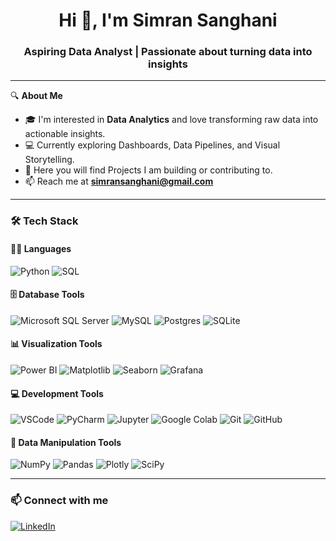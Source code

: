 <h1 align="center">Hi 👋, I'm Simran Sanghani</h1>
<h3 align="center">Aspiring Data Analyst | Passionate about turning data into insights</h3>

---

🔍 **About Me**

- 🎓 I'm interested in **Data Analytics** and love transforming raw data into actionable insights.  
- 💻 Currently exploring Dashboards, Data Pipelines, and Visual Storytelling.  
- 🔭 Here you will find Projects I am building or contributing to.  
- 📫 Reach me at **simransanghani@gmail.com**

---

### 🛠 Tech Stack

#### 👩‍💻 Languages
![Python](https://img.shields.io/badge/python-3776AB?style=for-the-badge&logo=python&logoColor=white)
![SQL](https://img.shields.io/badge/sql-F29111?style=for-the-badge&logo=mysql&logoColor=white)

#### 🗄 Database Tools
![Microsoft SQL Server](https://img.shields.io/badge/Microsoft_SQL_Server-CC2927?style=for-the-badge&logo=microsoftsqlserver&logoColor=white)
![MySQL](https://img.shields.io/badge/MySQL-0000FF?style=for-the-badge&logo=mysql&logoColor=white)
![Postgres](https://img.shields.io/badge/PostgreSQL-4169E1?style=for-the-badge&logo=postgresql&logoColor=white)
![SQLite](https://img.shields.io/badge/SQLite-003B57?style=for-the-badge&logo=sqlite&logoColor=white)

#### 📊 Visualization Tools
![Power BI](https://img.shields.io/badge/Power%20BI-F2C811?style=for-the-badge&logo=powerbi&logoColor=black)
![Matplotlib](https://img.shields.io/badge/Matplotlib-11557C?style=for-the-badge&logo=matplotlib&logoColor=white)
![Seaborn](https://img.shields.io/badge/Seaborn-5A9BD4?style=for-the-badge&logo=python&logoColor=white)
![Grafana](https://img.shields.io/badge/Grafana-F46800?style=for-the-badge&logo=grafana&logoColor=white)

#### 💻 Development Tools
![VSCode](https://img.shields.io/badge/VS%20Code-007ACC?style=for-the-badge&logo=visualstudiocode&logoColor=white)
![PyCharm](https://img.shields.io/badge/PyCharm-000000?style=for-the-badge&logo=pycharm&logoColor=white)
![Jupyter](https://img.shields.io/badge/Jupyter-F37626?style=for-the-badge&logo=jupyter&logoColor=white)
![Google Colab](https://img.shields.io/badge/Colab-F9AB00?style=for-the-badge&logo=googlecolab&logoColor=white)
![Git](https://img.shields.io/badge/Git-F05032?style=for-the-badge&logo=git&logoColor=white)
![GitHub](https://img.shields.io/badge/GitHub-181717?style=for-the-badge&logo=github&logoColor=white)

#### 🧮 Data Manipulation Tools
![NumPy](https://img.shields.io/badge/Numpy-4B8BBE?style=for-the-badge&logo=numpy&logoColor=white)
![Pandas](https://img.shields.io/badge/Pandas-150458?style=for-the-badge&logo=pandas&logoColor=white)
![Plotly](https://img.shields.io/badge/Plotly-3F4F75?style=for-the-badge&logo=plotly&logoColor=white)
![SciPy](https://img.shields.io/badge/SciPy-8CAAE6?style=for-the-badge&logo=scipy&logoColor=white)

---

### 📫 Connect with me

[![LinkedIn](https://img.shields.io/badge/LinkedIn-blue?logo=linkedin&style=for-the-badge)](https://www.linkedin.com/in/simran-sanghani/)
